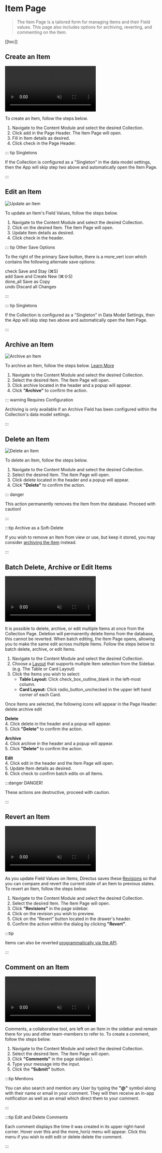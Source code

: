 # Item Page

> The Item Page is a tailored form for managing Items and their Field values. This page also includes options for
> archiving, reverting, and commenting on the Item.

[[toc]]

## Create an Item

<video autoplay muted loop controls title="Create an Item">
	<source src="" type="video/mp4" />
</video>

To create an Item, follow the steps below.

1. Navigate to the Content Module and select the desired Collection.
2. Click <span mi btn>add</span> in the Page Header. The Item Page will open.
3. Fill in Item details as desired.
4. Click <span mi btn>check</span> in the Page Header.

::: tip Singletons

If the Collection is configured as a "Singleton" in the data model settings, then the App will skip step two above and
automatically open the Item Page.

:::

## Edit an Item

![Update an Item](image.webp)

To update an Item's Field Values, follow the steps below.

1. Navigate to the Content Module and select the desired Collection.
2. Click on the desired Item. The Item Page will open.
3. Update Item details as desired.
4. Click <span mi btn>check</span> in the header.

::: tip Other Save Options

To the right of the primary Save button, there is a <span mi icon>more_vert</span> icon which contains the following
alternate save options:

<span mi icon>check</span> Save and Stay (⌘S)\
<span mi icon>add</span> Save and Create New (⌘⇧S)\
<span mi icon>done_all</span> Save as Copy\
<span mi icon>undo</span> Discard all Changes

:::

::: tip Singletons

If the Collection is configured as a "Singleton" in Data Model Settings, then the App will skip step two above and
automatically open the Item Page.

:::

## Archive an Item

![Archive an Item](image.webp)

To archive an Item, follow the steps below. [Learn More](/configuration/data-model/#archive)

1. Navigate to the Content Module and select the desired Collection.
2. Select the desired Item. The Item Page will open.
3. Click <span mi btn warn>archive</span> located in the header and a popup will appear.
4. Click **"Archive"** to confirm the action.

::: warning Requires Configuration

Archiving is only available if an Archive Field has been configured within the Collection's data model settings.

:::

## Delete an Item

![Delete an Item](image.webp)

To delete an Item, follow the steps below.

1. Navigate to the Content Module and select the desired Collection.
2. Select the desired Item. The Item Page will open.
3. Click <span mi btn dngr>delete</span> located in the header and a popup will appear.
4. Click **"Delete"** to confirm the action.

::: danger

This action permanently removes the Item from the database. Proceed with caution!

:::

:::tip Archive as a Soft-Delete

If you wish to remove an Item from view or use, but keep it stored, you may consider
[archiving the Item](#archive-an-item) instead.

:::

## Batch Delete, Archive or Edit Items

<video autoplay muted loop controls title="Batch Edit Items">
	<source src="" type="video/mp4" />
</video>

It is possible to delete, archive, or edit multiple Items at once from the Collection Page. Deletion will permanently
delete Items from the database, this cannot be reverted. When batch editing, the Item Page opens, allowing you to make
the same edit across multiple Items. Follow the steps below to batch delete, archive, or edit Items.

1. Navigate to the Content Module and select the desired Collection.
2. Choose a [Layout](/#adjust-item-layouts) that supports multiple Item selection from the Sidebar.\
   (e.g. The Table or Card Layout)
3. Click the Items you wish to select:
   - **Table Layout:** Click <span mi icon>check_box_outline_blank</span> in the left-most column.
   - **Card Layout:** Click <span mi icon>radio_button_unchecked</span> in the upper left hand corner of each Card.

Once Items are selected, the following icons will appear in the Page Header: <span mi btn muted>delete</span>
<span mi btn muted>archive</span> <span mi btn muted>edit</span>

**Delete**\
4. Click <span mi btn dngr>delete</span> in the header and a popup will appear.\
5. Click **"Delete"** to confirm the action.

**Archive**\
4. Click <span mi btn muted>archive</span> in the header and a popup will appear.\
5. Click **"Delete"** to confirm the action.

**Edit**\
4. Click <span mi btn muted>edit</span> in the header and the Item Page will open.\
5. Update Item details as desired.\
6. Click <span mi btn>check</span> to confirm batch edits on all Items.

:::danger DANGER!

These actions are destructive, proceed with caution.

:::

## Revert an Item

<video autoplay muted loop controls title="Revert Items">
	<source src="" type="video/mp4" />
</video>

As you update Field Values on Items, Directus saves these [Revisions](/getting-started/glossary/#revisions) so that you
can compare and revert the current state of an Item to previous states. To revert an Item, follow the steps below.

1. Navigate to the Content Module and select the desired Collection.
2. Select the desired Item. The Item Page will open.
3. Click **"Revisions"** in the page sidebar.
4. Click on the revision you wish to preview.
5. Click on the "Revert" button located in the drawer's header.
6. Confirm the action within the dialog by clicking **"Revert"**.

:::tip

Items can also be reverted [programmatically via the API](/reference/system/revisions/).

:::

## Comment on an Item

<video autoplay muted loop controls title="Comment on an Item">
	<source src="" type="video/mp4" />
</video>

Comments, a collaborative tool, are left on an Item in the sidebar and remain there for you and other team-members to
refer to. To create a comment, follow the steps below.

1. Navigate to the Content Module and select the desired Collection.
2. Select the desired Item. The Item Page will open.
3. Click **"Comments"** in the page sidebar.\
4. Type your message into the input.
5. Click the **"Submit"** button.

:::tip Mentions

You can also search and mention any User by typing the **"@"** symbol along with their name or email in your comment.
They will then receive an in-app notification as well as an email which direct them to your comment.

:::

:::tip Edit and Delete Comments

Each comment displays the time it was created in its upper right-hand corner. Hover over this and the
<span mi icon>more_horiz</span> menu will appear. Click this menu if you wish to <span mi icon>edit</span> edit or
<span mi icon>delete</span> delete the comment.

:::
